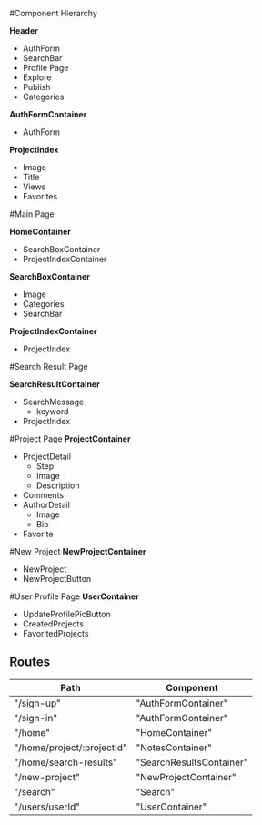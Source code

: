 #Component Hierarchy

**Header**
  * AuthForm
  * SearchBar
  * Profile Page
  * Explore
  * Publish
  * Categories

**AuthFormContainer**
  * AuthForm

**ProjectIndex**
  * Image
  * Title
  * Views
  * Favorites

#Main Page

**HomeContainer**
  * SearchBoxContainer
  * ProjectIndexContainer

**SearchBoxContainer**
  * Image
  * Categories
  * SearchBar

**ProjectIndexContainer**
  * ProjectIndex

#Search Result Page

**SearchResultContainer**
  * SearchMessage
    * keyword
  * ProjectIndex

#Project Page
**ProjectContainer**
  * ProjectDetail
    * Step
    * Image
    * Description
  * Comments
  * AuthorDetail
    * Image
    * Bio
  * Favorite

#New Project
**NewProjectContainer**
  * NewProject
  * NewProjectButton

#User Profile Page
**UserContainer**
  * UpdateProfilePicButton
  * CreatedProjects
  * FavoritedProjects

  ## Routes

  |Path   | Component   |
  |-------|-------------|
  | "/sign-up" | "AuthFormContainer" |
  | "/sign-in" | "AuthFormContainer" |
  | "/home" | "HomeContainer" |
  | "/home/project/:projectId" | "NotesContainer" |
  | "/home/search-results" | "SearchResultsContainer"
  | "/new-project" | "NewProjectContainer" |
  | "/search" | "Search" |
  | "/users/userId" | "UserContainer" |

